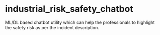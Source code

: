 # industrial_risk_safety_chatbot
ML/DL based chatbot utility which can help the professionals to highlight the safety risk as per the incident description.
